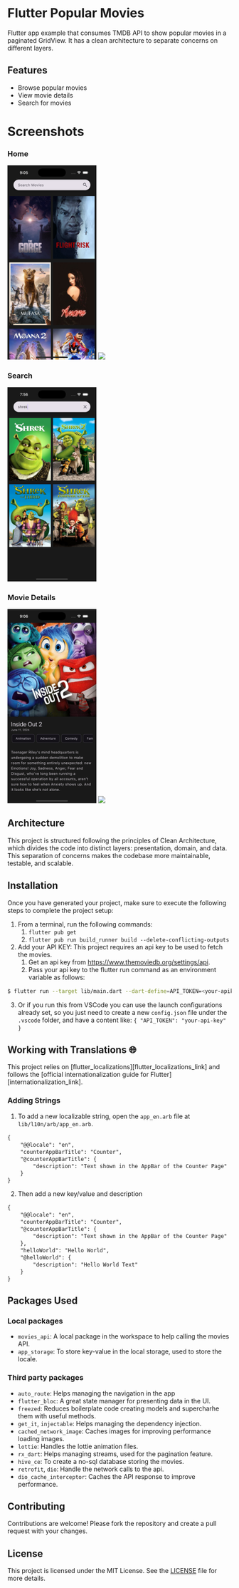 # Flutter Popular Movies

Flutter app example that consumes TMDB API to show popular movies in a paginated GridView. It has a clean architecture to separate concerns on different layers.

## Features

- Browse popular movies
- View movie details
- Search for movies

# Screenshots
### Home
<img src="screenshots/scr1.png" width="200"/>
<img src="screenshots/scr2.png" height="200"/>

### Search
<img src="screenshots/scr3.png" width="200"/>

### Movie Details
<img src="screenshots/scr4.png" width="200"/>
<img src="screenshots/scr5.png" height="200"/>

## Architecture

This project is structured following the principles of Clean Architecture, which divides the code into distinct layers: presentation, domain, and data. This separation of concerns makes the codebase more maintainable, testable, and scalable.

## Installation

Once you have generated your project, make sure to execute the following steps to complete the project setup:

1. From a terminal, run the following commands:
    1. ```flutter pub get```
    2. ```flutter pub run build_runner build --delete-conflicting-outputs```
2. Add your API KEY: This project requires an api key to be used to fetch the movies. 
    1. Get an api key from https://www.themoviedb.org/settings/api.
    2. Pass your api key to the flutter run command as an environment variable as follows:
```sh
$ flutter run --target lib/main.dart --dart-define=API_TOKEN=<your-apikey>
```

3. Or if you run this from VSCode you can use the launch configurations already set, so you just need to create a new ```config.json``` file under the ```.vscode``` folder, and have a content like:
```{ "API_TOKEN": "your-api-key" }```

## Working with Translations 🌐

This project relies on [flutter_localizations][flutter_localizations_link] and follows the [official internationalization guide for Flutter][internationalization_link].

### Adding Strings

1. To add a new localizable string, open the `app_en.arb` file at `lib/l10n/arb/app_en.arb`.

```arb
{
    "@@locale": "en",
    "counterAppBarTitle": "Counter",
    "@counterAppBarTitle": {
        "description": "Text shown in the AppBar of the Counter Page"
    }
}
```

2. Then add a new key/value and description

```arb
{
    "@@locale": "en",
    "counterAppBarTitle": "Counter",
    "@counterAppBarTitle": {
        "description": "Text shown in the AppBar of the Counter Page"
    },
    "helloWorld": "Hello World",
    "@helloWorld": {
        "description": "Hello World Text"
    }
}
```

## Packages Used
### Local packages
- `movies_api`: A local package in the workspace to help calling the movies API.
- `app_storage`: To store key-value in the local storage, used to store the locale.

### Third party packages
- `auto_route`: Helps managing the navigation in the app
- `flutter_bloc`: A great state manager for presenting data in the UI.
- `freezed`: Reduces boilerplate code creating models and supercharhe them with useful methods.
- `get_it`, `injectable`: Helps managing the dependency injection.
- `cached_network_image`: Caches images for improving performance loading images.
- `lottie`: Handles the lottie animation files.
- `rx_dart`: Helps managing streams, used for the pagination feature.
- `hive_ce`: To create a no-sql database storing the movies.
- `retrofit`, `dio`: Handle the network calls to the api.
- `dio_cache_interceptor`: Caches the API response to improve performance.

## Contributing

Contributions are welcome! Please fork the repository and create a pull request with your changes.

## License

This project is licensed under the MIT License. See the [LICENSE](LICENSE) file for more details.